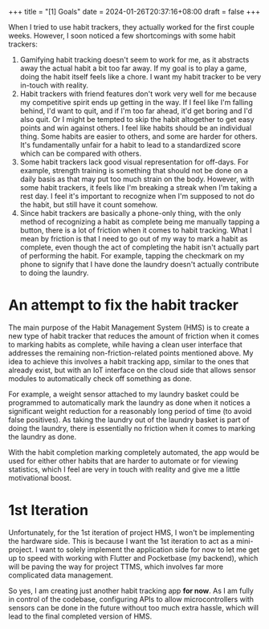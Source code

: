 +++
title = "[1] Goals"
date = 2024-01-26T20:37:16+08:00
draft = false
+++

When I tried to use habit trackers, they actually worked for the first couple weeks. However, I soon noticed a few shortcomings with some habit trackers:
1. Gamifying habit tracking doesn't seem to work for me, as it abstracts away the actual habit a bit too far away. If my goal is to play a game, doing the habit itself feels like a chore. I want my habit tracker to be very in-touch with reality.
2. Habit trackers with friend features don't work very well for me because my competitive spirit ends up getting in the way. If I feel like I'm falling behind, I'd want to quit, and if I'm too far ahead, it'd get boring and I'd also quit. Or I might be tempted to skip the habit altogether to get easy points and win against others. I feel like habits should be an individual thing. Some habits are easier to others, and some are harder for others. It's fundamentally unfair for a habit to lead to a standardized score which can be compared with others.
3. Some habit trackers lack good visual representation for off-days. For example, strength training is something that should not be done on a daily basis as that may put too much strain on the body. However, with some habit trackers, it feels like I'm breaking a streak when I'm taking a rest day. I feel it's important to recognize when I'm supposed to not do the habit, but still have it count somehow.
4. Since habit trackers are basically a phone-only thing, with the only method of recognizing a habit as complete being me manually tapping a button, there is a lot of friction when it comes to habit tracking. What I mean by friction is that I need to go out of my way to mark a habit as complete, even though the act of completing the habit isn't actually part of performing the habit. For example, tapping the checkmark on my phone to signify that I have done the laundry doesn't actually contribute to doing the laundry.

# An attempt to fix the habit tracker

The main purpose of the Habit Management System (HMS) is to create a new type of habit tracker that reduces the amount of friction when it comes to marking habits as complete, while having a clean user interface that addresses the remaining non-friction-related points mentioned above. My idea to achieve this involves a habit tracking app, similar to the ones that already exist, but with an IoT interface on the cloud side that allows sensor modules to automatically check off something as done.

For example, a weight sensor attached to my laundry basket could be programmed to automatically mark the laundry as done when it notices a significant weight reduction for a reasonably long period of time (to avoid false positives). As taking the laundry out of the laundry basket is part of doing the laundry, there is essentially no friction when it comes to marking the laundry as done.

With the habit completion marking completely automated, the app would be used for either other habits that are harder to automate or for viewing statistics, which I feel are very in touch with reality and give me a little motivational boost.

# 1st Iteration

Unfortunately, for the 1st iteration of project HMS, I won't be implementing the hardware side. This is because I want the 1st iteration to act as a mini-project. I want to solely implement the application side for now to let me get up to speed with working with Flutter and Pocketbase (my backend), which will be paving the way for project TTMS, which involves far more complicated data management.

So yes, I am creating just another habit tracking app **for now**. As I am fully in control of the codebase, configuring APIs to allow microcontrollers with sensors can be done in the future without too much extra hassle, which will lead to the final completed version of HMS.
